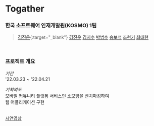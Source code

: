 # Togather

### 한국 소프트웨어 인재개발원(KOSMO) 1팀
> [김진운](https://github.com/dnjswjaghd){:target="_blank"} <a href="https://github.com/dnjswjaghd" target="_blank">김진운</a> <a href="https://github.com/jisu3316" target="_blank">김지수</a> <a href="https://github.com/ParkBoom2" target="_blank">박범수</a> <a href="https://github.com/fa7271" target="_blank">송보석</a> <a href="https://github.com/cmkbeew" target="_blank">조현기</a> <a href="https://github.com/DanDChoi" target="_blank">최대현</a> 
<br/>

### 프로젝트 개요

_기간_ <br/>
'22.03.23 ~ '22.04.21

_기획의도_<br/>
모바일 커뮤니티 플랫폼 서비스인 <a href="https://www.friendscube.com" target="_blank">소모임</a>을 벤치마킹하여<br/> 
웹 어플리케이션 구현
<br/><br/>


<a href="https://www.youtube.com" target="_blank">시연영상</a> 
<br/>




